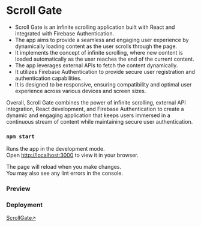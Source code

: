 # Scroll Gate 
- Scroll Gate is an infinite scrolling application built with React and integrated with Firebase Authentication.
- The app aims to provide a seamless and engaging user experience by dynamically loading content as the user scrolls through the page.
- It implements the concept of infinite scrolling, where new content is loaded automatically as the user reaches the end of the current content.
- The app leverages external APIs to fetch the content dynamically. 
- It utilizes Firebase Authentication to provide secure user registration and authentication capabilities.
-  It is designed to be responsive, ensuring compatibility and optimal user experience across various devices and screen sizes. 
 

Overall, Scroll Gate combines the power of infinite scrolling, external API integration, React development, and Firebase Authentication to create a dynamic and engaging application that keeps users immersed in a continuous stream of content while maintaining secure user authentication.

### `npm start`

Runs the app in the development mode.\
Open [http://localhost:3000](http://localhost:3000) to view it in your browser.

The page will reload when you make changes.\
You may also see any lint errors in the console.

### Preview



### Deployment

[ScrollGate↗️](https://scrollgate.netlify.app)

